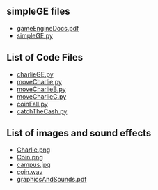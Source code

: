 
  <h2>simpleGE files</h2>
  <ul>
    <li><a href = "gameEngineDocs.pdf">gameEngineDocs.pdf</a></li>
    <li><a href = "simpleGE.py">simpleGE.py</a></li>
      
  </ul>

  <h2>List of Code Files</h2>
  <ul>
    <li><a href = "charlieGE.py">charlieGE.py</a></li>
    <li><a href = "moveCharlie.py">moveCharlie.py</a></li>
    <li><a href = "moveCharlieB.py">moveCharlieB.py</a></li>
    <li><a href = "moveCharlieC.py">moveCharlieC.py</a></li>
    <li><a href = "coinFall.py">coinFall.py</a></li>
    <li><a href = "catchTheCash.py">catchTheCash.py</a></li>
  </ul>


  <h2>List of images and sound effects</h2>
  <ul>
    <li><a href = "Charlie.png">Charlie.png</a></li>
    <li><a href = "Coin.png">Coin.png</a></li>
    <li><a href = "campus.jpg">campus.jpg</a></li>
    <li><a href = "coin.wav">coin.wav</a></li>
    <li><a href = "graphicsAndSounds.pdf">graphicsAndSounds.pdf</a></li>
  </ul>
